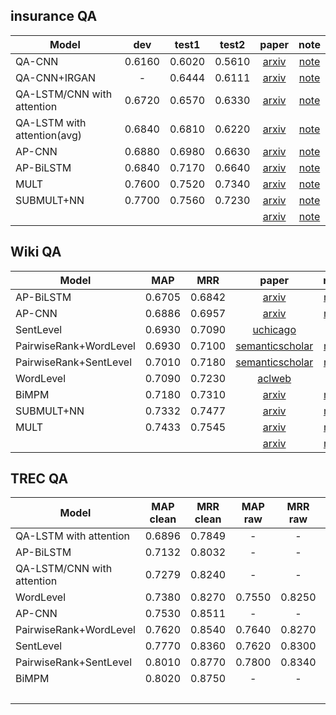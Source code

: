 ## insurance QA
| Model |  dev  | test1 | test2 | paper | note |
| ------------- |:-------------:| :-----:|:-----:|:-----:|:-----:|
|  QA-CNN   |  0.6160 | 0.6020 |0.5610|  [arxiv](https://arxiv.org/abs/1602.03609v1)  | [note](https://github.com/xwzhong/papernote/blob/master/chatbot/Attentive%20Pooling%20Networks.md)   |
|   QA-CNN+IRGAN  |  - | 0.6444 |0.6111|[arxiv](https://arxiv.org/abs/1705.10513)|[note](https://github.com/xwzhong/papernote/blob/master/chatbot/IRGAN%EF%BC%9AA%20Minimax%20Game%20for%20Unifying%20Generative%20and%20Discriminative%20Information%20Retrieval%20Models.md)|
|  QA-LSTM/CNN with attention   |  0.6720    |   0.6570     |   0.6330    |   [arxiv](https://arxiv.org/abs/1511.04108)  | [note](https://github.com/xwzhong/papernote/blob/master/chatbot/LSTM-based%20Deep%20Learning%20Models%20For%20Non-factoid%20Answer%20Selection.md)   |
| QA-LSTM with attention(avg) |   0.6840  |    0.6810    |    0.6220   |   [arxiv](https://arxiv.org/abs/1511.04108)  | [note](https://github.com/xwzhong/papernote/blob/master/chatbot/LSTM-based%20Deep%20Learning%20Models%20For%20Non-factoid%20Answer%20Selection.md)   |
|    AP-CNN    |  0.6880  |    0.6980    |    0.6630   |   [arxiv](https://arxiv.org/abs/1602.03609v1)  | [note](https://github.com/xwzhong/papernote/blob/master/chatbot/Attentive%20Pooling%20Networks.md)   |
|    AP-BiLSTM   |    0.6840   |    0.7170    |    0.6640   |   [arxiv](https://arxiv.org/abs/1602.03609v1)  | [note](https://github.com/xwzhong/papernote/blob/master/chatbot/Attentive%20Pooling%20Networks.md)   |
|    MULT      |     0.7600     |    0.7520      |     0.7340    |    [arxiv](https://arxiv.org/abs/1611.01747)  |    [note](https://github.com/xwzhong/papernote/blob/master/chatbot/A%20Compare-Aggregate%20Model%20for%20Matching%20Text%20Sequences.md)   |
|    SUBMULT+NN      |     0.7700     |    0.7560      |     0.7230    |    [arxiv](https://arxiv.org/abs/1611.01747)  |    [note](https://github.com/xwzhong/papernote/blob/master/chatbot/A%20Compare-Aggregate%20Model%20for%20Matching%20Text%20Sequences.md)   |
|          |          |          |         |    [arxiv]()  |    [note]()   |

## Wiki QA
|  Model |  MAP  |  MRR  | paper | note |
| ------------- |:-------------:| :-----:|:-----:|:-----:|
|   AP-BiLSTM     |    0.6705     |   0.6842    |  [arxiv](https://arxiv.org/abs/1602.03609v1)  | [note](https://github.com/xwzhong/papernote/blob/master/chatbot/Attentive%20Pooling%20Networks.md)   |
|   AP-CNN     |    0.6886     |     0.6957    |  [arxiv](https://arxiv.org/abs/1602.03609v1)  | [note](https://github.com/xwzhong/papernote/blob/master/chatbot/Attentive%20Pooling%20Networks.md)   |
|  SentLevel   |    0.6930  |    0.7090     |    [uchicago](http://ttic.uchicago.edu/~kgimpel/papers/he+etal.emnlp15.pdf)  |   -   |
|  PairwiseRank+WordLevel   |    0.6930  |    0.7100     |    [semanticscholar](https://pdfs.semanticscholar.org/cf8b/bceaca91f791388a64f3f1a0392d64e41f4f.pdf)  |    [note](https://github.com/xwzhong/papernote/blob/master/chatbot/Noise-Contrastive%20Estimation%20for%20Answer%20Selection%20with%20Deep%20Neural%20Networks.md)   |
|  PairwiseRank+SentLevel   |    0.7010  |    0.7180     |    [semanticscholar](https://pdfs.semanticscholar.org/cf8b/bceaca91f791388a64f3f1a0392d64e41f4f.pdf)  |    [note](https://github.com/xwzhong/papernote/blob/master/chatbot/Noise-Contrastive%20Estimation%20for%20Answer%20Selection%20with%20Deep%20Neural%20Networks.md)   |
|  WordLevel   |    0.7090  |    0.7230     |    [aclweb](http://www.aclweb.org/anthology/N16-1108)  |   -   |
| BiMPM  |   0.7180  |  0.7310   |    [arxiv](https://arxiv.org/abs/1702.03814v3)  | [note](https://github.com/xwzhong/papernote/blob/master/chatbot/Bilateral%20Multi-Perspective%20Matching%20for%20Natural%20Language%20Sentences.md)   |
|  SUBMULT+NN   |    0.7332     |   0.7477      |   [arxiv](https://arxiv.org/abs/1611.01747)  |    [note](https://github.com/xwzhong/papernote/blob/master/chatbot/A%20Compare-Aggregate%20Model%20for%20Matching%20Text%20Sequences.md)   |
|  MULT   |    0.7433     |   0.7545      |   [arxiv](https://arxiv.org/abs/1611.01747)  |    [note](https://github.com/xwzhong/papernote/blob/master/chatbot/A%20Compare-Aggregate%20Model%20for%20Matching%20Text%20Sequences.md)   |
|     |         |         |    [arxiv]()  |    [note]()   |

## TREC QA
|  Model  | MAP clean | MRR clean |  MAP raw | MRR raw | paper | note |
| ------------- |:-------------:| :-----:|:-----:|:-----:|:-----:|:-----:|
|  QA-LSTM with attention    |  0.6896     |    0.7849     | - | -   |  [arxiv](https://arxiv.org/abs/1511.04108)  | [note](https://github.com/xwzhong/papernote/blob/master/chatbot/LSTM-based%20Deep%20Learning%20Models%20For%20Non-factoid%20Answer%20Selection.md)   |
|   AP-BiLSTM   |   0.7132     |     0.8032     | - | -  | [arxiv](https://arxiv.org/abs/1602.03609v1)  | [note](https://github.com/xwzhong/papernote/blob/master/chatbot/Attentive%20Pooling%20Networks.md)   |
|  QA-LSTM/CNN with attention   |  0.7279      |   0.8240     | - | -    |  [arxiv](https://arxiv.org/abs/1511.04108)  | [note](https://github.com/xwzhong/papernote/blob/master/chatbot/LSTM-based%20Deep%20Learning%20Models%20For%20Non-factoid%20Answer%20Selection.md)   |
|   WordLevel     |   0.7380       |    0.8270     |   0.7550     |    0.8250     |   [aclweb](http://www.aclweb.org/anthology/N16-1108)  |   -   |
|  AP-CNN   |  0.7530     |    0.8511   | - | -   |   [arxiv](https://arxiv.org/abs/1602.03609v1)  | [note](https://github.com/xwzhong/papernote/blob/master/chatbot/Attentive%20Pooling%20Networks.md)   |
|  PairwiseRank+WordLevel   |    0.7620  |    0.8540     |    0.7640  |   0.8270     |    [semanticscholar](https://pdfs.semanticscholar.org/cf8b/bceaca91f791388a64f3f1a0392d64e41f4f.pdf)  |    [note](https://github.com/xwzhong/papernote/blob/master/chatbot/Noise-Contrastive%20Estimation%20for%20Answer%20Selection%20with%20Deep%20Neural%20Networks.md)   |
|   SentLevel     |   0.7770       |    0.8360     |   0.7620     |    0.8300     |   [uchicago](http://ttic.uchicago.edu/~kgimpel/papers/he+etal.emnlp15.pdf)  |   -   |
|  PairwiseRank+SentLevel   |    0.8010  |    0.8770     |    0.7800|   0.8340     |    [semanticscholar](https://pdfs.semanticscholar.org/cf8b/bceaca91f791388a64f3f1a0392d64e41f4f.pdf)  |    [note](https://github.com/xwzhong/papernote/blob/master/chatbot/Noise-Contrastive%20Estimation%20for%20Answer%20Selection%20with%20Deep%20Neural%20Networks.md)   |
| BiMPM  |  0.8020   |  0.8750    | - | -  |   [arxiv](https://arxiv.org/abs/1702.03814v3)  | [note](https://github.com/xwzhong/papernote/blob/master/chatbot/Bilateral%20Multi-Perspective%20Matching%20for%20Natural%20Language%20Sentences.md)   |
|        |          |         |        |         |   [arxiv]()  |    [note]()   |

